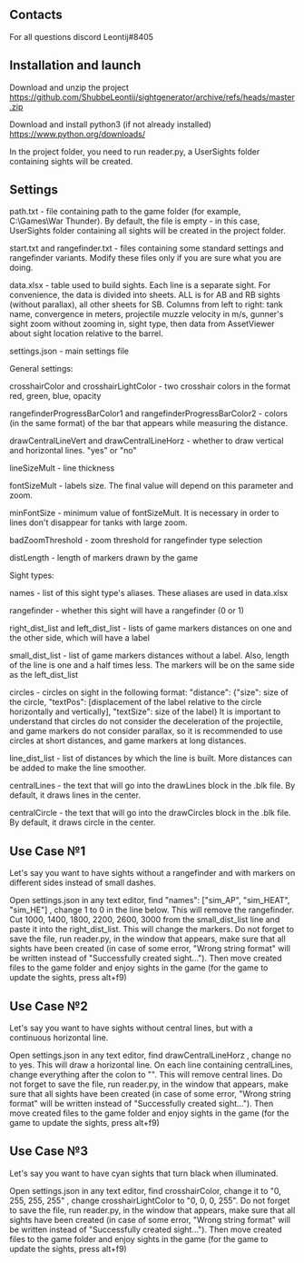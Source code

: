Contacts
--------

For all questions discord Leontij#8405

Installation and launch
-----------------------

Download and unzip the project https://github.com/ShubbeLeontij/sightgenerator/archive/refs/heads/master.zip

Download and install python3 (if not already installed) https://www.python.org/downloads/

In the project folder, you need to run reader.py, a UserSights folder containing sights will be created. 

Settings
--------

path.txt - file containing path to the game folder (for example, C:\Games\War Thunder). 
By default, the file is empty - in this case, UserSights folder containing all sights will be created in the project folder. 

start.txt and rangefinder.txt - files containing some standard settings and rangefinder variants. 
Modify these files only if you are sure what you are doing.

data.xlsx - table used to build sights. Each line is a separate sight. For convenience, the data is divided into sheets. ALL is for AB and RB sights (without parallax), all other sheets for SB.
Columns from left to right: tank name, convergence in meters, projectile muzzle velocity in m/s, gunner's sight zoom without zooming in, sight type, then data from AssetViewer about sight location relative to the barrel. 

settings.json - main settings file

General settings:

crosshairColor and crosshairLightColor - two crosshair colors in the format red, green, blue, opacity

rangefinderProgressBarColor1 and rangefinderProgressBarColor2 - colors (in the same format) of the bar that appears while measuring the distance. 

drawCentralLineVert and drawCentralLineHorz - whether to draw vertical and horizontal lines. "yes" or "no"

lineSizeMult - line thickness

fontSizeMult - labels size. The final value will depend on this parameter and zoom. 

minFontSize - minimum value of fontSizeMult. It is necessary in order to lines don't disappear for tanks with large zoom. 

badZoomThreshold - zoom threshold for rangefinder type selection

distLength - length of markers drawn by the game

Sight types:

names - list of this sight type's aliases. These aliases are used in data.xlsx

rangefinder - whether this sight will have a rangefinder (0 or 1)

right_dist_list and left_dist_list - lists of game markers distances on one and the other side, which will have a label

small_dist_list - list of game markers distances without a label. Also, length of the line is one and a half times less. The markers will be on the same side as the left_dist_list

circles - circles on sight in the following format: "distance": {"size": size of the circle, "textPos": [displacement of the label relative to the circle horizontally and vertically], "textSize": size of the label}
It is important to understand that circles do not consider the deceleration of the projectile, and game markers do not consider parallax, so it is recommended to use circles at short distances, and game markers at long distances. 

line_dist_list - list of distances by which the line is built. More distances can be added to make the line smoother.

centralLines - the text that will go into the drawLines block in the .blk file. By default, it draws lines in the center. 

centralCircle - the text that will go into the drawCircles block in the .blk file. By default, it draws circle in the center. 

Use Case №1
-----------
Let's say you want to have sights without a rangefinder and with markers on different sides instead of small dashes.

Open settings.json in any text editor, find "names": ["sim_AP", "sim_HEAT", "sim_HE"] , change 1 to 0 in the line below. This will remove the rangefinder.
Cut 1000, 1400, 1800, 2200, 2600, 3000 from the small_dist_list line and paste it into the right_dist_list. This will change the markers.
Do not forget to save the file, run reader.py, in the window that appears, make sure that all sights have been created (in case of some error, "Wrong string format" will be written instead of "Successfully created sight...").
Then move created files to the game folder and enjoy sights in the game (for the game to update the sights, press alt+f9)

Use Case №2
-----------
Let's say you want to have sights without central lines, but with a continuous horizontal line.

Open settings.json in any text editor, find drawCentralLineHorz , change no to yes. This will draw a horizontal line.
On each line containing centralLines, change everything after the colon to "". This will remove central lines.
Do not forget to save the file, run reader.py, in the window that appears, make sure that all sights have been created (in case of some error, "Wrong string format" will be written instead of "Successfully created sight...").
Then move created files to the game folder and enjoy sights in the game (for the game to update the sights, press alt+f9)

Use Case №3
-----------
Let's say you want to have cyan sights that turn black when illuminated.

Open settings.json in any text editor, find crosshairColor, change it to "0, 255, 255, 255" , change crosshairLightColor to "0, 0, 0, 255".
Do not forget to save the file, run reader.py, in the window that appears, make sure that all sights have been created (in case of some error, "Wrong string format" will be written instead of "Successfully created sight...").
Then move created files to the game folder and enjoy sights in the game (for the game to update the sights, press alt+f9)